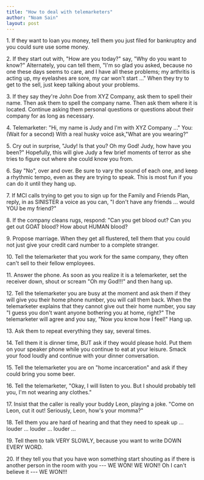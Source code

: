 ```yaml
---
title: "How to deal with telemarketers"
author: "Noam Sain"
layout: post
---
```


1\. If they want to loan you money, tell them you just filed for bankruptcy and you could sure use some money.

2\. If they start out with, "How are you today?" say, "Why do you want to know?" Alternately, you can tell them, "I'm so glad you asked, because no one these days seems to care, and I have all these problems; my arthritis is acting up, my eyelashes are sore, my car won't start ..." When they try to get to the sell, just keep talking about your problems.

3\. If they say they're John Doe from XYZ Company, ask them to spell their name. Then ask them to spell the company name. Then ask them where it is located. Continue asking them personal questions or questions about their company for as long as necessary.

4\. Telemarketer: "Hi, my name is Judy and I'm with XYZ Company ..." You: (Wait for a second) With a real husky voice ask,"What are you wearing?"

5\. Cry out in surprise, "Judy! Is that you? Oh my God! Judy, how have you been?" Hopefully, this will give Judy a few brief moments of terror as she tries to figure out where she could know you from.

6\. Say "No", over and over. Be sure to vary the sound of each one, and keep a rhythmic tempo, even as they are trying to speak. This is most fun if you can do it until they hang up.

7\. If MCI calls trying to get you to sign up for the Family and Friends Plan, reply, in as SINISTER a voice as you can, "I don't have any friends ... would YOU be my friend?"

8\. If the company cleans rugs, respond: "Can you get blood out? Can you get out GOAT blood? How about HUMAN blood?

9\. Propose marriage. When they get all flustered, tell them that you could not just give your credit card number to a complete stranger.

10\. Tell the telemarketer that you work for the same company, they often can't sell to their fellow employees.

11\. Answer the phone. As soon as you realize it is a telemarketer, set the receiver down, shout or scream "Oh my God!!!" and then hang up.

12\. Tell the telemarketer you are busy at the moment and ask them if they will give you their home phone number, you will call them back. When the telemarketer explains that they cannot give out their home number, you say "I guess you don't want anyone bothering you at home, right?" The telemarketer will agree and you say, "Now you know how I feel!" Hang up.

13\. Ask them to repeat everything they say, several times.

14\. Tell them it is dinner time, BUT ask if they would please hold. Put them on your speaker phone while you continue to eat at your leisure. Smack your food loudly and continue with your dinner conversation.

15\. Tell the telemarketer you are on "home incarceration" and ask if they could bring you some beer.

16\. Tell the telemarketer, "Okay, I will listen to you. But I should probably tell you, I'm not wearing any clothes."

17\. Insist that the caller is really your buddy Leon, playing a joke. "Come on Leon, cut it out! Seriously, Leon, how's your momma?"

18\. Tell them you are hard of hearing and that they need to speak up ... louder ... louder ... louder ...

19\. Tell them to talk VERY SLOWLY, because you want to write DOWN EVERY WORD.

20\. If they tell you that you have won something start shouting as if there is another person in the room with you --- WE WON! WE WON!! Oh I can't believe it --- WE WON!!!
